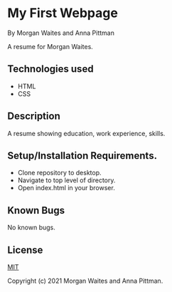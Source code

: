 # My First Webpage

By Morgan Waites and Anna Pittman

A resume for Morgan Waites.

## Technologies used
* HTML
* CSS

## Description
A resume showing education, work experience, skills.

## Setup/Installation Requirements.
* Clone repository to desktop.
* Navigate to top level of directory.
* Open index.html in your browser.

## Known Bugs
No known bugs.

## License
[MIT](https://opensource.org/licenses/MIT)

Copyright (c) 2021 Morgan Waites and Anna Pittman.
